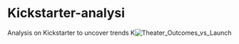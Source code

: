 # Kickstarter-analysi
Analysis on Kickstarter to uncover trends 
 K![Theater_Outcomes_vs_Launch](https://user-images.githubusercontent.com/58860105/129986948-b3485ba3-8a38-4c7b-9cef-23ab51b15a43.png)
